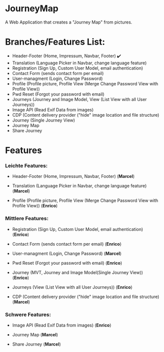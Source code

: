 
# JourneyMap
A Web Application that creates a "Journey Map" from pictures.

# Branches/Features List:
- Header-Footer (Home, Impressum, Navbar, Footer) :heavy_check_mark:
- Translation (Language Picker in Navbar, change language feature)
- Registration (Sign Up, Custom User Model, email authentication)
- Contact Form (sends contact form per email)
- User-managment (Login, Change Password)
- Profile (Profile picture, Profile View (Merge Change Password View with Profile View))
- Pwd Reset (Forgot your password with email)
- Journeys (Journey and Image Model, View (List View with all User Journeys))
- Image API (Read Exif Data from images)
- CDP (Content delivery provider ("hide" image location and file structure)
- Journey (Single Journey View)
- Journey Map 
- Share Journey

# Features

### Leichte Features:


-   Header-Footer (Home, Impressum, Navbar, Footer) (**Marcel**)

-   Translation (Language Picker in Navbar, change language feature) (**Marcel**)
    
-   Profile (Profile picture, Profile View (Merge Change Password View with Profile View)) (**Enrico**)

    

  

### Mittlere Features:

- Registration (Sign Up, Custom User Model, email authentication) (**Enrico**)
    
- Contact Form (sends contact form per email) (**Enrico**)
    
- User-managment (Login, Change Password) (**Marcel**)

- Pwd Reset (Forgot your password with email) (**Enrico**)

- Journey (MVT, Journey and Image Model(Single Journey View)) (**Enrico**)

- Journeys (View (List View with all User Journeys)) (**Enrico**)

- CDP (Content delivery provider ("hide" image location and file structure) (**Marcel**)
  

### Schwere Features:

- Image API (Read Exif Data from images) (**Enrico**)

- Journey Map (**Marcel**)

- Share Journey (**Marcel**)
